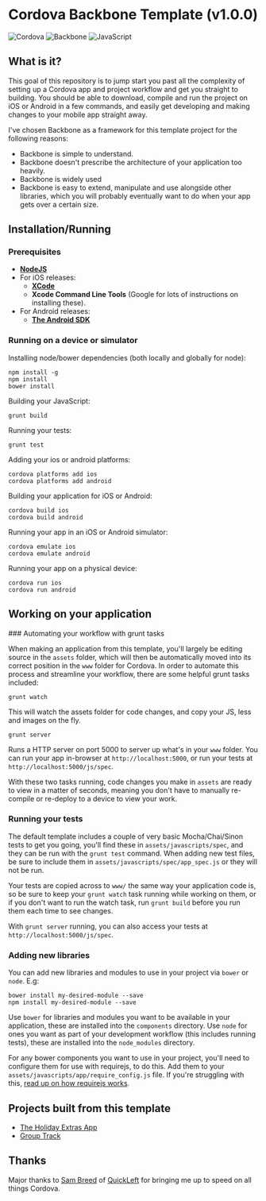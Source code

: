 # Cordova Backbone Template (v1.0.0)
![Cordova](https://raw.githubusercontent.com/michaelcarter/cordova-backbone-template/master/github/cordova.png)
![Backbone](https://raw.githubusercontent.com/michaelcarter/cordova-backbone-template/master/github/backbone.png)
![JavaScript](https://raw.githubusercontent.com/michaelcarter/cordova-backbone-template/master/github/javascript.png)

## What is it?

This goal of this repository is to jump start you past all the complexity of setting up a Cordova app and project workflow and get you straight to building. You should be able to download, compile and run the project on iOS or Android in a few commands, and easily get developing and making changes to your mobile app straight away.

I've chosen Backbone as a framework for this template project for the following reasons: 

 - Backbone is simple to understand.
 - Backbone doesn't prescribe the architecture of your application too heavily.
 - Backbone is widely used
 - Backbone is easy to extend, manipulate and use alongside other libraries, which you will probably eventually want to do when your app gets over a certain size.
 

## Installation/Running

### Prerequisites
 * **[NodeJS](http://nodejs.org/)**
 * For iOS releases:
   - **[XCode](https://developer.apple.com/xcode/)**
   - **Xcode Command Line Tools** (Google for lots of instructions on installing these).
 * For Android releases:
   - **[The Android SDK](http://developer.android.com/sdk/index.html)**
 
### Running on a device or simulator
Installing node/bower dependencies (both locally and globally for node):

```
npm install -g
npm install 
bower install
```

Building your JavaScript:

```
grunt build
```

Running your tests:

```
grunt test
```

Adding your ios or android platforms:

```
cordova platforms add ios
cordova platforms add android
```

Building your application for iOS or Android:

```
cordova build ios
cordova build android
```

Running your app in an iOS or Android simulator:

``` 
cordova emulate ios
cordova emulate android
```

Running your app on a physical device:

```
cordova run ios
cordova run android
```

## Working on your application

### Automating your workflow with grunt tasks

When making an application from this template, you'll largely be editing source in the `assets` folder, which will then be automatically moved into its correct position in the `www` folder for Cordova. In order to automate this process and streamline your workflow, there are some helpful grunt tasks included:

```
grunt watch
```
This will watch the assets folder for code changes, and copy your JS, less and images on the fly.

```
grunt server
```
Runs a HTTP server on port 5000 to server up what's in your `www` folder. You can run your app in-browser at `http://localhost:5000`, or run your tests at `http://localhost:5000/js/spec`.

With these two tasks running, code changes you make in `assets` are ready to view in a matter of seconds, meaning you don't have to manually re-compile or re-deploy to a device to view your work.

### Running your tests

The default template includes a couple of very basic Mocha/Chai/Sinon tests to get you going, you'll find these in `assets/javascripts/spec`, and they can be run with the `grunt test` command. When adding new test files, be sure to include them in `assets/javascripts/spec/app_spec.js` or they will not be run. 

Your tests are copied across to `www/` the same way your application code is, so be sure to keep your `grunt watch` task running while working on them, or if you don't want to run the watch task, run `grunt build` before you run them each time to see changes. 

With `grunt server` running, you can also access your tests at `http://localhost:5000/js/spec`.

### Adding new libraries

You can add new libraries and modules to use in your project via `bower` or `node`. E.g:

```
bower install my-desired-module --save
npm install my-desired-module --save
```

Use `bower` for libraries and modules you want to be available in your application, these are installed into the `components` directory. Use `node` for ones you want as part of your development workflow (this includes running tests), these are installed into the `node_modules` directory.

For any bower components you want to use in your project, you'll need to configure them for use with requirejs, to do this. Add them to your `assets/javascripts/app/require_config.js` file. If you're struggling with this, [read up on how requirejs works](http://requirejs.org/).

## Projects built from this template

* [The Holiday Extras App](https://play.google.com/store/apps/details?id=com.HolidayExtras.Tripapp)
* [Group Track](https://play.google.com/store/apps/details?id=co.uk.thedumbterminal.grouptracker)

## Thanks
Major thanks to [Sam Breed](https://twitter.com/sambreed) of [QuickLeft](http://quickleft.com/) for bringing me up to speed on all things Cordova.
